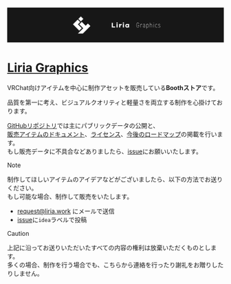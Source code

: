![](/images/banner_liria_005.png)

# [Liria Graphics](https://eicosapenta.booth.pm)
VRChat向けアイテムを中心に制作アセットを販売している**Boothストア**です。

品質を第一に考え、ビジュアルクオリティと軽量さを両立する制作を心掛けております。

[GitHubリポジトリ](https://github.com/Liria-works/liria_graphics)では主にパブリックデータの公開と、  
[販売アイテムのドキュメント](https://github.com/Liria-works/liria_graphics/wiki)、[ライセンス](https://github.com/Liria-works/liria_graphics/wiki/%E3%83%A9%E3%82%A4%E3%82%BB%E3%83%B3%E3%82%B9)、[今後のロードマップ](https://github.com/orgs/Liria-works/projects/1)の掲載を行います。  
もし販売データに不具合などありましたら、[issue](https://github.com/Liria-works/liria_graphics/issues)にお願いいたします。

> [!NOTE]
> 制作してほしいアイテムのアイデアなどがございましたら、以下の方法でお送りください。  
> もし可能な場合、制作して販売をいたします。
> - request@liria.work にメールで送信
> - [issue](https://github.com/Liria-works/liria_graphics/issues)に`idea`ラベルで投稿

> [!CAUTION]
> 上記に沿ってお送りいただいたすべての内容の権利は放棄いただくものとします。  
> 多くの場合、制作を行う場合でも、こちらから連絡を行ったり謝礼をお贈りしたりしません。
